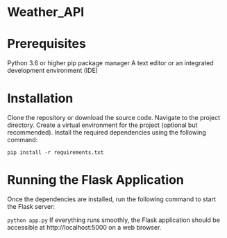# Weather_API

# Prerequisites
Python 3.6 or higher
pip package manager
A text editor or an integrated development environment (IDE)

# Installation
Clone the repository or download the source code.
Navigate to the project directory.
Create a virtual environment for the project (optional but recommended).
Install the required dependencies using the following command:

```pip install -r requirements.txt```


# Running the Flask Application
Once the dependencies are installed, run the following command to start the Flask server:

```python app.py```
If everything runs smoothly, the Flask application should be accessible at http://localhost:5000 on a web browser.
